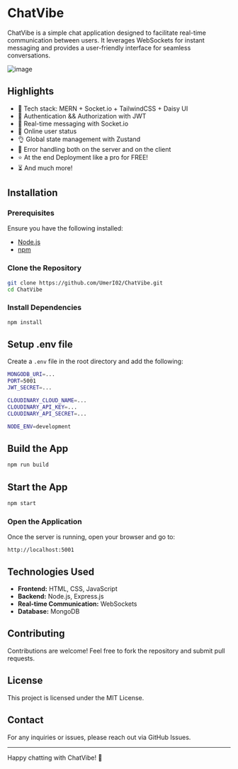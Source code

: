 # ChatVibe

ChatVibe is a simple chat application designed to facilitate real-time communication between users. It leverages WebSockets for instant messaging and provides a user-friendly interface for seamless conversations.

![image](https://github.com/user-attachments/assets/654edfac-12da-4825-b605-8ba171fff542)


## Highlights

- 🌟 Tech stack: MERN + Socket.io + TailwindCSS + Daisy UI
- 🎃 Authentication && Authorization with JWT
- 👾 Real-time messaging with Socket.io
- 🚀 Online user status
- 👌 Global state management with Zustand
- 🐞 Error handling both on the server and on the client
- ⭐ At the end Deployment like a pro for FREE!
- ⏳ And much more!

## Installation

### Prerequisites

Ensure you have the following installed:

- [Node.js](https://nodejs.org/)
- [npm](https://www.npmjs.com/)

### Clone the Repository

```sh
git clone https://github.com/UmerI02/ChatVibe.git
cd ChatVibe
```

### Install Dependencies

```sh
npm install
```

## Setup .env file

Create a `.env` file in the root directory and add the following:

```sh
MONGODB_URI=...
PORT=5001
JWT_SECRET=...

CLOUDINARY_CLOUD_NAME=...
CLOUDINARY_API_KEY=...
CLOUDINARY_API_SECRET=...

NODE_ENV=development
```

## Build the App

```sh
npm run build
```

## Start the App

```sh
npm start
```

### Open the Application

Once the server is running, open your browser and go to:

```
http://localhost:5001
```

## Technologies Used

- **Frontend:** HTML, CSS, JavaScript
- **Backend:** Node.js, Express.js
- **Real-time Communication:** WebSockets
- **Database:** MongoDB

## Contributing

Contributions are welcome! Feel free to fork the repository and submit pull requests.

## License

This project is licensed under the MIT License.

## Contact

For any inquiries or issues, please reach out via GitHub Issues.

---

Happy chatting with ChatVibe! 🚀

